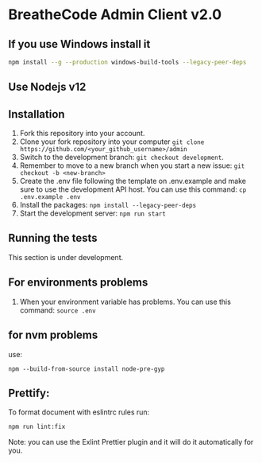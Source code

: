 # BreatheCode Admin Client v2.0

## If you use Windows install it

```bash
npm install --g --production windows-build-tools --legacy-peer-deps
```

## Use Nodejs v12

## Installation

1. Fork this repository into your account.
2. Clone your fork repository into your computer `git clone https://github.com/<your_github_username>/admin`
3. Switch to the development branch: `git checkout development`.
4. Remember to move to a new branch when you start a new issue: `git checkout -b <new-branch>`
5. Create the .env file following the template on .env.example and make sure to use the development API host. You can use this command: `cp .env.example .env`
6. Install the packages: `npm install --legacy-peer-deps`
7. Start the development server: `npm run start`

## Running the tests

This section is under development.

## For environments problems

1. When your environment variable has problems. You can use this command: `source .env`

## for nvm problems

use:

```
npm --build-from-source install node-pre-gyp
```

## Prettify:

To format document with eslintrc rules run:

```bash
npm run lint:fix
```

Note: you can use the Exlint Prettier plugin and it will do it automatically for you.
